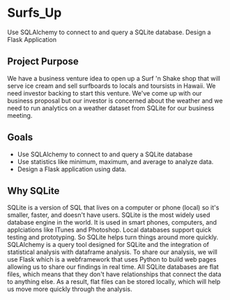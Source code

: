 # Surfs_Up
Use SQLAlchemy to connect to and query a SQLite database. Design a Flask Application
## Project Purpose
We have a business venture idea to open up a Surf 'n Shake shop that will serve ice cream and sell surfboards to locals and toursists in Hawaii. We need investor backing to start this venture. We've come up with our business proposal but our investor is concerned about the weather and we need to run analytics on a weather dataset from SQLite for our business meeting. 

## Goals
* Use SQLAlchemy to connect to and query a SQLite database
* Use statistics like minimum, maximum, and average to analyze data.
* Design a Flask application using data.

## Why SQLite
SQLite is a version of SQL that lives on a computer or phone (local) so it's smaller, faster, and doesn't have users. SQLite is the most widely used database engine in the world. It is used in smart phones, computers, and applciations like ITunes and Photoshop. Local databases support quick testing and prototyping. So SQLite helps turn things around more quickly. SQLAlchemy is a query tool designed for SQLite and the integration of statistical analysis with dataframe analysis. To share our analysis, we will use Flask which is a webframework that uses Python to build web pages allowing us to share our findings in real time. All SQLite databases are flat files, which means that they don't have relationships that connect the data to anything else. As a result, flat files can be stored locally, which will help us move more quickly through the analysis.

